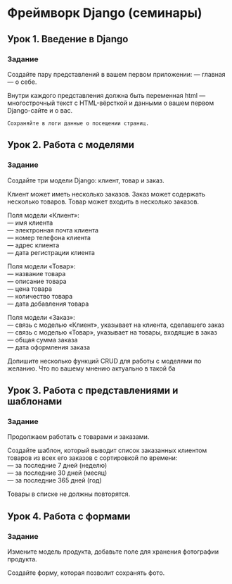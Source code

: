 # Фреймворк Django (семинары)
## Урок 1. Введение в Django
### Задание

Создайте пару представлений в вашем первом приложении:
— главная
— о себе.

Внутри каждого представления должна быть переменная html — многострочный текст с HTML-вёрсткой и данными о вашем первом Django-сайте и о вас.

    Сохраняйте в логи данные о посещении страниц.

## Урок 2. Работа с моделями
### Задание
Создайте три модели Django: клиент, товар и заказ.

Клиент может иметь несколько заказов. Заказ может содержать несколько товаров. Товар может входить в несколько заказов.

Поля модели «Клиент»:<br>
— имя клиента<br>
— электронная почта клиента<br>
— номер телефона клиента<br>
— адрес клиента<br>
— дата регистрации клиента<br>

Поля модели «Товар»:<br>
— название товара<br>
— описание товара<br>
— цена товара<br>
— количество товара<br>
— дата добавления товара<br>

Поля модели «Заказ»:<br>
— связь с моделью «Клиент», указывает на клиента, сделавшего заказ<br>
— связь с моделью «Товар», указывает на товары, входящие в заказ<br>
— общая сумма заказа<br>
— дата оформления заказа<br>

Допишите несколько функций CRUD для работы с моделями по желанию. Что по вашему мнению актуально в такой ба

## Урок 3. Работа с представлениями и шаблонами
### Задание

Продолжаем работать с товарами и заказами.

Создайте шаблон, который выводит список заказанных клиентом товаров из всех его заказов с сортировкой по времени:<br>
— за последние 7 дней (неделю)<br>
— за последние 30 дней (месяц)<br>
— за последние 365 дней (год)<br>

Товары в списке не должны повторятся.

## Урок 4. Работа с формами
### Задание

Измените модель продукта, добавьте поле для хранения фотографии продукта.

Создайте форму, которая позволит сохранять фото.
